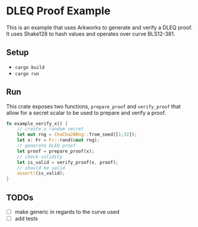 # DLEQ Proof Example

This is an example that uses Arkworks to generate and verify a DLEQ proof. It uses Shake128 to hash values and operates over curve BLS12-381.

## Setup

- `cargo build`
- `cargo run`

## Run

This crate exposes two functions, `prepare_proof` and `verify_proof` that allow for a secret scalar to be used to prepare and verify a proof.

``` rust
fn example_verify_x() {
    // create a random secret
    let mut rng = ChaCha20Rng::from_seed([1;32]);
    let x: Fr = Fr::rand(&mut rng);
    // generate DLEQ proof
    let proof = prepare_proof(x);
    // check validity
    let is_valid = verify_proof(x, proof);
    // should be valid
    assert!(is_valid);
}
```

## TODOs

- [ ] make generic in regards to the curve used
- [ ] add tests